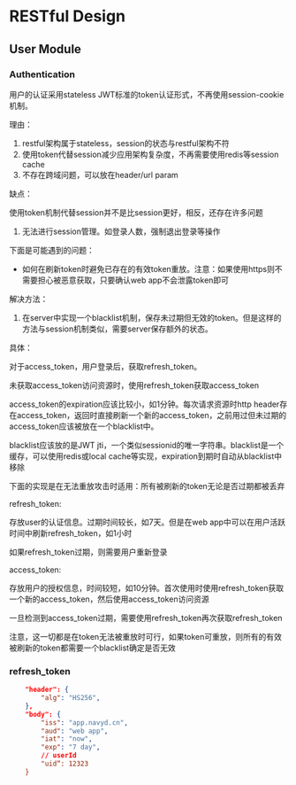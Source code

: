 # RESTful Design

## User Module

### Authentication

用户的认证采用stateless JWT标准的token认证形式，不再使用session-cookie机制。

理由：

1. restful架构属于stateless，session的状态与restful架构不符
2. 使用token代替session减少应用架构复杂度，不再需要使用redis等session cache
3. 不存在跨域问题，可以放在header/url param

缺点：

使用token机制代替session并不是比session更好，相反，还存在许多问题

1. 无法进行session管理。如登录人数，强制退出登录等操作

下面是可能遇到的问题：

- 如何在刷新token时避免已存在的有效token重放。注意：如果使用https则不需要担心被恶意获取，只要确认web app不会泄露token即可

解决方法：

1. 在server中实现一个blacklist机制，保存未过期但无效的token。但是这样的方法与session机制类似，需要server保存额外的状态。

具体：

对于access_token，用户登录后，获取refresh_token。

未获取access_token访问资源时，使用refresh_token获取access_token

access_token的expiration应该比较小，如1分钟。每次请求资源时http header存在access_token，返回时直接刷新一个新的access_token，之前用过但未过期的access_token应该被放在一个blacklist中。

blacklist应该放的是JWT jti，一个类似sessionid的唯一字符串。blacklist是一个缓存，可以使用redis或local cache等实现，expiration到期时自动从blacklist中移除

下面的实现是在无法重放攻击时适用：所有被刷新的token无论是否过期都被丢弃

refresh_token:

存放user的认证信息。过期时间较长，如7天。但是在web app中可以在用户活跃时间中刷新refresh_token，如1小时

如果refresh_token过期，则需要用户重新登录

access_token:

存放用户的授权信息，时间较短，如10分钟。首次使用时使用refresh_token获取一个新的access_token，然后使用access_token访问资源

一旦检测到access_token过期，需要使用refresh_token再次获取refresh_token

注意，这一切都是在token无法被重放时可行，如果token可重放，则所有的有效被刷新的token都需要一个blacklist确定是否无效

### refresh_token

```json
    "header": {
        "alg": "HS256",
    },
    "body": {
        "iss": "app.navyd.cn",
        "aud": "web app",
        "iat": "now",
        "exp": "7 day",
        // userId
        "uid“: 12323
    }
```